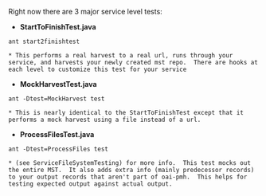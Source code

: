 Right now there are 3 major service level tests:
  * **StartToFinishTest.java**
```
ant start2finishtest
```
    * This performs a real harvest to a real url, runs through your service, and harvests your newly created mst repo.  There are hooks at each level to customize this test for your service
  * **MockHarvestTest.java**
```
ant -Dtest=MockHarvest test
```
    * This is nearly identical to the StartToFinishTest except that it performs a mock harvest using a file instead of a url.
  * **ProcessFilesTest.java**
```
ant -Dtest=ProcessFiles test
```
    * (see ServiceFileSystemTesting) for more info.  This test mocks out the entire MST.  It also adds extra info (mainly predecessor records) to your output records that aren't part of oai-pmh.  This helps for testing expected output against actual output.
